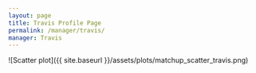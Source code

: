 ```yaml
---
layout: page
title: Travis Profile Page
permalink: /manager/travis/
manager: Travis
---
```


<link rel="stylesheet" href="{{ '/assets/css/awards.css' | relative_url }}">

<script id="awards-data" type="application/json">
  {{ site.data.awards | jsonify }}
</script>

<script id="accolades-data" type="application/json">
  {{ site.data.awards | jsonify }}
</script>

<script id="counts-data" type="application/json">
  {{ site.data.team-counts | jsonify }}
</script>

<div id="banner-wall" data-manager="{{ page.manager }}"></div>

<script src="{{ '/assets/js/manager-awards.js' | relative_url }}"></script>

<div id="accolades-wall"></div>

<canvas id="favoriteTeams"></canvas>
<script src="https://cdn.jsdelivr.net/npm/chart.js"></script>
<script src="{{ '/assets/js/team-counts.js' | relative_url }}"></script>


![Scatter plot]({{ site.baseurl }}/assets/plots/matchup_scatter_travis.png)